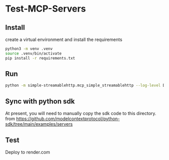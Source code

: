 # Test-MCP-Servers 

## Install

create a virtual environment and install the requirements

```bash
python3 -m venv .venv
source .venv/bin/activate
pip install -r requirements.txt
```

## Run

```bash
python -m simple-streamablehttp.mcp_simple_streamablehttp --log-level DEBUG --port 8080

```

## Sync with python sdk

At present, you will need to manually copy the sdk code to this directory.
from https://github.com/modelcontextprotocol/python-sdk/tree/main/examples/servers

## Test

Deploy to render.com